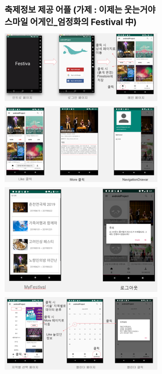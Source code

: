 # 축제정보 제공 어플 (가제 : 이제는 웃는거야 스마일 어게인_엄정화의 Festival 中)

![화면들캡쳐1](./캡쳐사진들/화면들구성캡쳐1.PNG)


![화면들캡쳐2](./캡쳐사진들/화면들구성캡쳐2.PNG)


![화면들캡쳐3](./캡쳐사진들/화면들구성캡쳐3.PNG)


![화면들캡쳐4](./캡쳐사진들/화면들구성캡쳐4.PNG)

